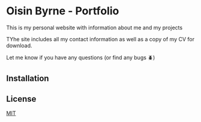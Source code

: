# Oisin Byrne - Portfolio

This is my personal website with information about me and my projects

TYhe site includes all my contact information as well as a copy of my CV for download.

Let me know if you have any questions (or find any bugs :beetle:)

## Installation



## License
[MIT](https://choosealicense.com/licenses/mit/)